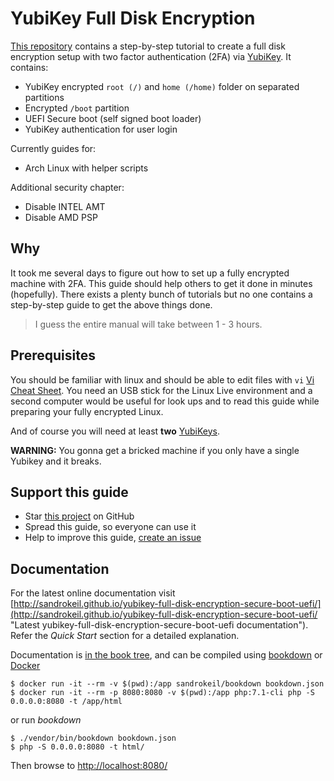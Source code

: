 # YubiKey Full Disk Encryption

[This repository](https://github.com/sandrokeil/yubikey-full-disk-encryption-secure-boot-uefi "YubiKey Full Disk Encryption Repository")
contains a step-by-step tutorial to create a full disk encryption setup with two factor authentication (2FA)
via [YubiKey](https://yubico.com/products/yubikey-hardware/). It contains:

- YubiKey encrypted `root (/)` and `home (/home)` folder on separated partitions
- Encrypted `/boot` partition
- UEFI Secure boot (self signed boot loader)
- YubiKey authentication for user login

Currently guides for:

- Arch Linux with helper scripts

Additional security chapter:

- Disable INTEL AMT
- Disable AMD PSP

## Why
It took me several days to figure out how to set up a fully encrypted machine with 2FA. This guide should help
others to get it done in minutes (hopefully). There exists a plenty bunch of tutorials but no one contains a step-by-step
guide to get the above things done.

> I guess the entire manual will take between 1 - 3 hours.

## Prerequisites
You should be familiar with linux and should be able to edit files with `vi` [Vi Cheat Sheet](http://www.lagmonster.org/docs/vi.html).
You need an USB stick for the Linux Live environment and a second computer would be useful for look ups and to read this guide while
preparing your fully encrypted Linux.

And of course you will need at least **two** [YubiKeys](https://www.yubico.com/products/yubikey-hardware/ "Discover YubiKeys").

**WARNING:** You gonna get a bricked machine if you only have a single Yubikey and it breaks.

## Support this guide

- Star [this project](https://github.com/sandrokeil/yubikey-full-disk-encryption-secure-boot-uefi "YubiKey Full Disk Encryption Repository") on GitHub
- Spread this guide, so everyone can use it
- Help to improve this guide, [create an issue](https://github.com/sandrokeil/yubikey-full-disk-encryption-secure-boot-uefi/issues "Create a new issue")

## Documentation

For the latest online documentation visit [http://sandrokeil.github.io/yubikey-full-disk-encryption-secure-boot-uefi/](http://sandrokeil.github.io/yubikey-full-disk-encryption-secure-boot-uefi/ "Latest yubikey-full-disk-encryption-secure-boot-uefi documentation").
Refer the *Quick Start* section for a detailed explanation.

Documentation is [in the book tree](book/), and can be compiled using [bookdown](http://bookdown.io) or [Docker](https://www.docker.com/)

```console
$ docker run -it --rm -v $(pwd):/app sandrokeil/bookdown bookdown.json
$ docker run -it --rm -p 8080:8080 -v $(pwd):/app php:7.1-cli php -S 0.0.0.0:8080 -t /app/html
```

or run *bookdown*

```console
$ ./vendor/bin/bookdown bookdown.json
$ php -S 0.0.0.0:8080 -t html/
```

Then browse to [http://localhost:8080/](http://localhost:8080/)
